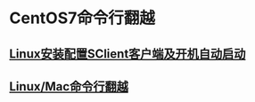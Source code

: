 # CentOS7命令行翻越

## [Linux安装配置SClient客户端及开机自动启动](https://blog.huihut.com/2017/08/25/LinuxInstallConfigShadowsocksClient/)
## [Linux/Mac命令行翻越](https://ihac.xyz/2018/07/01/Linux-Mac%E5%91%BD%E4%BB%A4%E8%A1%8C%E7%BF%BB%E5%A2%99/)